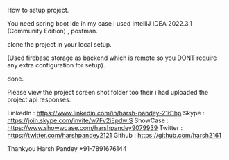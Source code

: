 How to setup project.

You need spring boot ide in my case i used IntelliJ IDEA 2022.3.1 (Community Edition) , postman.

clone the project in your local setup.

(Used firebase storage as backend which is remote so you DONT require any extra configuration for setup).

done.

Please view the project screen shot folder too their i had uploaded the project api responses.

LinkedIn : https://www.linkedin.com/in/harsh-pandey-2161hp
Skype : https://join.skype.com/invite/w7Fv2iEpdwlS
ShowCase : https://www.showwcase.com/harshpandey9079939
Twitter : https://twitter.com/harshpandey2121
Github : https://github.com/harsh2161

Thankyou
Harsh Pandey
+91-7891676144
